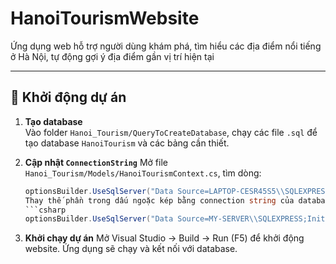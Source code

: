 # HanoiTourismWebsite

Ứng dụng web hỗ trợ người dùng khám phá, tìm hiểu các địa điểm nổi tiếng ở Hà Nội, tự động gợi ý địa điểm gần vị trí hiện tại

---

## 🚀 Khởi động dự án

1. **Tạo database**  
   Vào folder `Hanoi_Tourism/QueryToCreateDatabase`, chạy các file `.sql` để tạo database `HanoiTourism` và các bảng cần thiết.

2. **Cập nhật `ConnectionString`**
   Mở file `Hanoi_Tourism/Models/HanoiTourismContext.cs`, tìm dòng:
   ```csharp
   optionsBuilder.UseSqlServer("Data Source=LAPTOP-CESR45S5\\SQLEXPRESS;Initial Catalog=HanoiTourism;Integrated Security=True;Connect Timeout=30;Encrypt=True;Trust Server Certificate=True;Application Intent=ReadWrite;Multi Subnet Failover=False");
   Thay thế phần trong dấu ngoặc kép bằng connection string của database mới tạo ở bước 1, ví dụ:
   ```csharp
   optionsBuilder.UseSqlServer("Data Source=MY-SERVER\\SQLEXPRESS;Initial Catalog=HanoiTourism;User ID=sa;Password=...");

3. **Khởi chạy dự án** 
    Mở Visual Studio → Build → Run (F5) để khởi động website. Ứng dụng sẽ chạy và kết nối với database.
